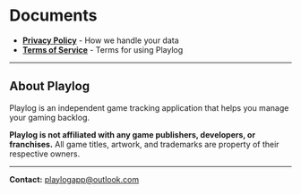 # Documents

- **[Privacy Policy](privacy.md)** - How we handle your data
- **[Terms of Service](terms.md)** - Terms for using Playlog

---

## About Playlog

Playlog is an independent game tracking application that helps you manage your gaming backlog.

**Playlog is not affiliated with any game publishers, developers, or franchises.** All game titles, artwork, and trademarks are property of their respective owners.

---

**Contact:** [playlogapp@outlook.com](mailto:playlogapp@outlook.com)